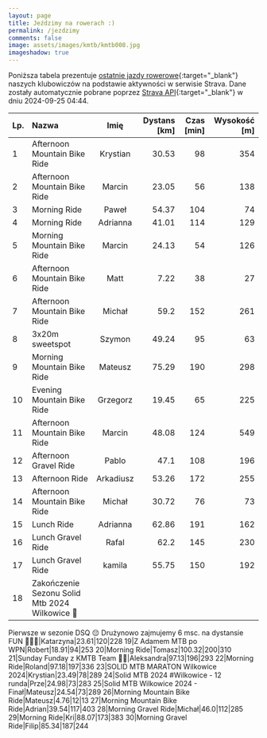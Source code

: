 ```yaml
---
layout: page
title: Jeździmy na rowerach :)
permalink: /jezdzimy
comments: false
image: assets/images/kmtb/kmtb008.jpg
imageshadow: true
---
```


Poniższa tabela prezentuje [ostatnie jazdy rowerowe](https://www.strava.com/clubs/336381){:target="_blank"} naszych klubowiczów na podstawie aktywności w serwisie Strava. Dane zostały automatycznie pobrane poprzez [Strava API](https://developers.strava.com/docs/reference/#api-Clubs-getClubActivitiesById){:target="_blank"} w dniu 2024-09-25 04:44.

Lp. | Nazwa | Imię | Dystans [km] | Czas [min] | Wysokość [m]
:--- | :--- | :---: | ---: | ---: | ---:
1|Afternoon Mountain Bike Ride|Krystian|30.53|98|354
2|Afternoon Mountain Bike Ride|Marcin|23.05|56|138
3|Morning Ride|Paweł|54.37|104|74
4|Morning Ride|Adrianna|41.01|114|129
5|Morning Mountain Bike Ride|Marcin|24.13|54|126
6|Afternoon Mountain Bike Ride|Matt|7.22|38|27
7|Afternoon Mountain Bike Ride|Michał|59.2|152|261
8|3x20m sweetspot|Szymon|49.24|95|63
9|Morning Mountain Bike Ride|Mateusz|75.29|190|298
10|Evening Mountain Bike Ride|Grzegorz|19.45|65|225
11|Afternoon Mountain Bike Ride|Marcin|48.08|124|549
12|Afternoon Gravel Ride|Pablo|47.1|108|196
13|Afternoon Ride|Arkadiusz|53.26|172|255
14|Afternoon Mountain Bike Ride|Michał|30.72|76|73
15|Lunch Ride|Adrianna|62.86|191|162
16|Lunch Gravel Ride|Rafal|62.2|145|230
17|Lunch Gravel Ride|kamila|55.75|150|192
18|Zakończenie Sezonu Solid Mtb 2024  Wilkowice 🚴
Pierwsze w sezonie DSQ 😔
Drużynowo zajmujemy 6 msc. na dystansie FUN 💪🔥🚴|Katarzyna|23.61|120|228
19|Z Adamem MTB po WPN|Robert|18.91|94|253
20|Morning Ride|Tomasz|100.32|200|310
21|Sunday Funday 
z KMTB Team 💚🖤|Aleksandra|97.13|196|293
22|Morning Ride|Roland|97.18|197|336
23|SOLID MTB MARATON Wilkowice 2024|Krystian|23.49|78|289
24|Solid MTB 2024 #Wilkowice - 12 runda|Prze|24.98|73|283
25|Solid MTB Wilkowice 2024 - Finał|Mateusz|24.54|73|289
26|Morning Mountain Bike Ride|Mateusz|4.76|12|13
27|Morning Mountain Bike Ride|Adrian|39.54|117|403
28|Morning Gravel Ride|Michał|46.0|112|285
29|Morning Ride|Kri|88.07|173|383
30|Morning Gravel Ride|Filip|85.34|187|244
